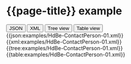 # {{page-title}} example

<div>
  <div class="tab">
     <button class="tablinks active" onclick="openTab(event, 'JSON')">JSON</button>
     <button class="tablinks" onclick="openTab(event, 'XML')">XML</button>
     <button class="tablinks" onclick="openTab(event, 'Tree view')">Tree view</button>
     <button class="tablinks" onclick="openTab(event, 'Table view')">Table view</button>   
  </div>

  <div id="JSON" class="tabcontent" style="display:block">
      {{json:examples/HdBe-ContactPerson-01.xml}}
  </div>
  <div id="XML" class="tabcontent">
      {{xml:examples/HdBe-ContactPerson-01.xml}}
  </div>
  <div id="Tree view" class="tabcontent">
      {{tree:examples/HdBe-ContactPerson-01.xml}}
  </div>
  <div id="Table view" class="tabcontent">
      {{table:examples/HdBe-ContactPerson-01.xml}}
  </div>

</div>

